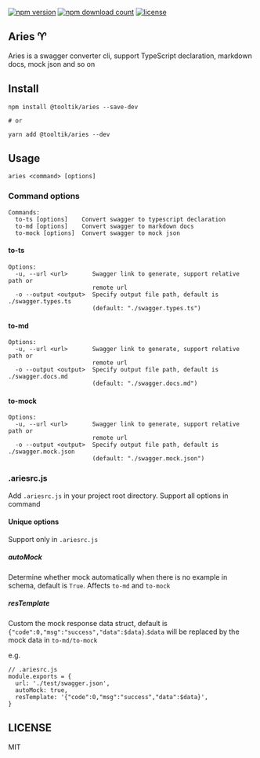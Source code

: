 [![npm version](https://img.shields.io/npm/v/@tooltik/aries.svg)](https://www.npmjs.com/package/@tooltik/aries) [![npm download count](https://img.shields.io/npm/dt/@tooltik/aries.svg)](https://www.npmjs.com/package/@tooltik/aries) [![license](https://img.shields.io/npm/l/@tooltik/aries.svg)](LICENSE) 

## Aries ♈️
Aries is a swagger converter cli, support TypeScript declaration, markdown docs, mock json and so on

## Install
```
npm install @tooltik/aries --save-dev

# or

yarn add @tooltik/aries --dev
```

## Usage
```
aries <command> [options]
```

### Command options
```
Commands:
  to-ts [options]    Convert swagger to typescript declaration
  to-md [options]    Convert swagger to markdown docs
  to-mock [options]  Convert swagger to mock json
```

#### to-ts
```
Options:
  -u, --url <url>       Swagger link to generate, support relative path or
                        remote url
  -o --output <output>  Specify output file path, default is ./swagger.types.ts
                        (default: "./swagger.types.ts")
```

#### to-md
```
Options:
  -u, --url <url>       Swagger link to generate, support relative path or
                        remote url
  -o --output <output>  Specify output file path, default is ./swagger.docs.md
                        (default: "./swagger.docs.md")
```

#### to-mock
```
Options:
  -u, --url <url>       Swagger link to generate, support relative path or
                        remote url
  -o --output <output>  Specify output file path, default is ./swagger.mock.json
                        (default: "./swagger.mock.json")
```

### .ariesrc.js
Add `.ariesrc.js` in your project root directory. Support all options in command

#### Unique options
Support only in `.ariesrc.js`
##### autoMock
Determine whether mock automatically when there is no example in schema, default is `True`. Affects `to-md` and `to-mock`

##### resTemplate
Custom the mock response data struct, default is `{"code":0,"msg":"success","data":$data}`.`$data` will be replaced by the mock data in `to-md/to-mock`

e.g.

```
// .ariesrc.js
module.exports = {
  url: './test/swagger.json',
  autoMock: true,
  resTemplate: '{"code":0,"msg":"success","data":$data}',
}
```


## LICENSE
MIT